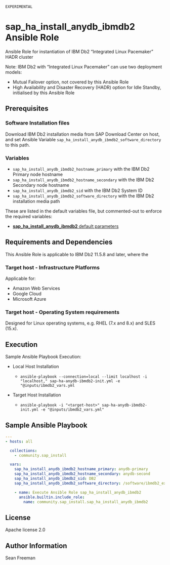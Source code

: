 `EXPERIMENTAL`

# sap_ha_install_anydb_ibmdb2 Ansible Role

Ansible Role for instantiation of IBM Db2 “Integrated Linux Pacemaker” HADR cluster

Note: IBM Db2 with “Integrated Linux Pacemaker” can use two deployment models:
- Mutual Failover option, not covered by this Ansible Role
- High Availability and Disaster Recovery (HADR) option for Idle Standby, initialised by this Ansible Role


## Prerequisites

### Software Installation files

Download IBM Db2 installation media from SAP Download Center on host, and set Ansible Variable `sap_ha_install_anydb_ibmdb2_software_directory` to this path.

### Variables

- `sap_ha_install_anydb_ibmdb2_hostname_primary` with the IBM Db2 Primary node hostname
- `sap_ha_install_anydb_ibmdb2_hostname_secondary` with the IBM Db2 Secondary node hostname
- `sap_ha_install_anydb_ibmdb2_sid` with the IBM Db2 System ID
- `sap_ha_install_anydb_ibmdb2_software_directory` with the IBM Db2 installation media path

These are listed in the default variables file, but commented-out to enforce the required variables:
- [**sap_ha_install_anydb_ibmdb2** default parameters](defaults/main.yml)

## Requirements and Dependencies

This Ansible Role is applicable to IBM Db2 11.5.8 and later, where the 

### Target host - Infrastructure Platforms

Applicable for:

- Amazon Web Services
- Google Cloud
- Microsoft Azure

### Target host - Operating System requirements

Designed for Linux operating systems, e.g. RHEL (7.x and 8.x) and SLES (15.x).

## Execution

Sample Ansible Playbook Execution:

- Local Host Installation
    - `ansible-playbook --connection=local --limit localhost -i "localhost," sap-ha-anydb-ibmdb2-init.yml -e "@inputs/ibmdb2_vars.yml`

- Target Host Installation
    - `ansible-playbook -i "<target-host>" sap-ha-anydb-ibmdb2-init.yml -e "@inputs/ibmdb2_vars.yml"`

## Sample Ansible Playbook

```yaml
---
- hosts: all

  collections:
    - community.sap_install

  vars:
    sap_ha_install_anydb_ibmdb2_hostname_primary: anydb-primary
    sap_ha_install_anydb_ibmdb2_hostname_secondary: anydb-second
    sap_ha_install_anydb_ibmdb2_sid: DB2
    sap_ha_install_anydb_ibmdb2_software_directory: /software/ibmdb2_extracted

    - name: Execute Ansible Role sap_ha_install_anydb_ibmdb2
      ansible.builtin.include_role:
        name: community.sap_install.sap_ha_install_anydb_ibmdb2
```

## License

Apache license 2.0

## Author Information

Sean Freeman
